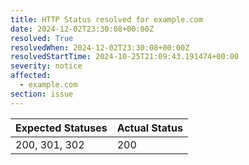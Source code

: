 ```yaml
---
title: HTTP Status resolved for example.com
date: 2024-12-02T23:30:08+00:00Z
resolved: True
resolvedWhen: 2024-12-02T23:30:08+00:00Z
resolvedStartTime: 2024-10-25T21:09:43.191474+00:00
severity: notice
affected:
  - example.com
section: issue
---
```


| Expected Statuses | Actual Status  |
|-------------------|----------------|
| 200, 301, 302 | 200 |
